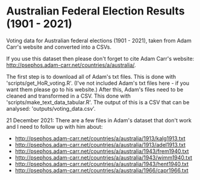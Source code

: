# Australian Federal Election Results (1901 - 2021)

Voting data for Australian federal elections (1901 - 2021), taken from Adam Carr's website and converted into a CSVs.

If you use this dataset then please don't forget to cite Adam Carr's website: http://psephos.adam-carr.net/countries/a/australia/.

The first step is to download all of Adam's txt files. This is done with 'scripts/get_HoR_voting.R'. (I've not included Adam's txt files here - if you want them please go to his website.) After this, Adam's files need to be cleaned and transformed in a CSV. This done with 'scripts/make_text_data_tabular.R'. The output of this is a CSV that can be analysed: 'outputs/voting_data.csv'.

21 December 2021: There are a few files in Adam's dataset that don't work and I need to follow up with him about:

- http://psephos.adam-carr.net/countries/a/australia/1913/kalg1913.txt
- http://psephos.adam-carr.net/countries/a/australia/1913/adel1913.txt
- http://psephos.adam-carr.net/countries/a/australia/1943/frem1940.txt
- http://psephos.adam-carr.net/countries/a/australia/1943/wimm1940.txt
- http://psephos.adam-carr.net/countries/a/australia/1943/hent1940.txt
- http://psephos.adam-carr.net/countries/a/australia/1966/capr1966.txt
